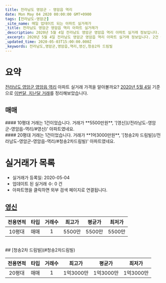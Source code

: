 ```yaml
---
title: 전라남도 영암군 - 영암읍 역리
date: Mon May 04 2020 00:00:00 GMT+0900
tags: [전라남도-영암군]
_site_name: 매일 업데이트 되는 아파트 실거래가
_title: 전라남도 영암군 영암읍 역리 아파트 실거래가
_description: 2020년 5월 4일 전라남도 영암군 영암읍 역리 아파트 실거래 정보입니다. 2건 아파트 정보가 있습니다.
_excerpt: 2020년 5월 4일 전라남도 영암군 영암읍 역리 아파트 실거래 정보입니다. 2건 아파트 정보가 있습니다.
_updated_time: 2020-05-03T15:00:00.000Z
_keywords: 전라남도,영암군,영암읍,역리,영신,청송2차 드림빌
---
```





# 요약
<ins>전라남도 영암군 영암읍 역리</ins> 아파트 실거래 가격을 알아볼까요? <ins>2020년 5월 4일</ins> 기준으로 <ins>이번달, 지난달 거래</ins>를 정리해보았습니다.

## 매매
<div class="container">
<div class="six columns" markdown="1">
#### 10평대
거래는 1건이었습니다. 거래가 **5500만원**, '[영신](/전라남도-영암군-영암읍-역리/#영신)' 아파트였네요.
</div>
<div class="six columns" markdown="1">
#### 20평대
거래는 1건이었습니다. 거래가 **1억3000만원**, '[청송2차 드림빌](/전라남도-영암군-영암읍-역리/#청송2차드림빌)' 아파트였네요.
</div>
</div>



# 실거래가 목록
- 실거래가 등록일: 2020-05-04
- 업데이트 된 실거래 수: 0 건
- 아파트명을 클릭하면 외부 검색 페이지로 연결됩니다.

## [영신](#영신)

|전용면적|타입|거래수|최고가|평균가|최저가|
|:---:|:---:|:---:|:---:|:---:|:---:|
|10평대|<span class="deal-type-1">매매</span>|1|5500만|5500만|5500만|

<br/>
## [청송2차 드림빌](#청송2차드림빌)

|전용면적|타입|거래수|최고가|평균가|최저가|
|:---:|:---:|:---:|:---:|:---:|:---:|
|20평대|<span class="deal-type-1">매매</span>|1|1억3000만|1억3000만|1억3000만|

<br/>




